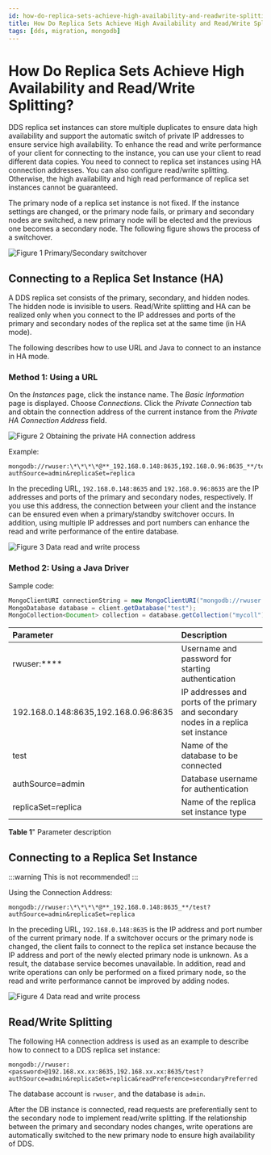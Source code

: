 ```yaml
---
id: how-do-replica-sets-achieve-high-availability-and-readwrite-splitting
title: How Do Replica Sets Achieve High Availability and Read/Write Splitting?
tags: [dds, migration, mongodb]
---
```


# How Do Replica Sets Achieve High Availability and Read/Write Splitting?

DDS replica set instances can store multiple duplicates to ensure data high availability and support the automatic switch of private IP addresses to ensure service high availability. To enhance the read and write performance of your client for connecting to the instance, you can use your client to read different data copies. You need to connect to replica set instances using HA connection addresses. You can also configure read/write splitting. Otherwise, the high availability and high read performance of replica set instances cannot be guaranteed.

The primary node of a replica set instance is not fixed. If the instance settings are changed, or the primary node fails, or primary and secondary nodes are switched, a new primary node will be elected and the previous one becomes a secondary node. The following figure shows the process of a switchover.

![**Figure 1** Primary/Secondary switchover](/img/docs/best-practices/databases/document-database-service/en-us_image_0000001166068694.png)

## Connecting to a Replica Set Instance (HA)

A DDS replica set consists of the primary, secondary, and hidden nodes. The hidden node is invisible to users. Read/Write splitting and HA can be realized only when you connect to the IP addresses and ports of the primary and secondary nodes of the replica set at the same time (in HA mode).

The following describes how to use URL and Java to connect to an instance in HA mode.

### Method 1: Using a URL

On the *Instances* page, click the instance name. The *Basic Information* page is displayed. Choose *Connections*. Click the *Private Connection* tab and obtain the connection address of the current instance from the *Private HA Connection Address* field.
  
![**Figure 2** Obtaining the private HA connection address](/img/docs/best-practices/databases/document-database-service/en-us_image_0000001210912526.png)

Example:

```shell
mongodb://rwuser:\*\*\*\*@**_192.168.0.148:8635,192.168.0.96:8635_**/test?authSource=admin&replicaSet=replica
```

In the preceding URL, `192.168.0.148:8635` and `192.168.0.96:8635` are the IP addresses and ports of the primary and secondary nodes, respectively. If you use this address, the connection between your client and the instance can be ensured even when a primary/standby switchover occurs. In addition, using multiple IP addresses and port numbers can enhance the read and write performance of the entire database.

![**Figure 3** Data read and write process ](/img/docs/best-practices/databases/document-database-service/en-us_image_0000001211264689.png)

### Method 2: Using a Java Driver

Sample code:

```java
MongoClientURI connectionString = new MongoClientURI("mongodb://rwuser:****@192.168.0.148:8635,192.168.0.96:8635/test?authSource=admin&replicaSet=replica"); MongoClient client = new MongoClient(connectionString);
MongoDatabase database = client.getDatabase("test");
MongoCollection<Document> collection = database.getCollection("mycoll");
```

| Parameter                            | Description                                                                         |
| :----------------------------------- | :---------------------------------------------------------------------------------- |
| rwuser:****                          | Username and password for starting authentication                                   |
| 192.168.0.148:8635,192.168.0.96:8635 | IP addresses and ports of the primary and secondary nodes in a replica set instance |
| test                                 | Name of the database to be connected                                                |
| authSource=admin                     | Database username for authentication                                                |
| replicaSet=replica                   | Name of the replica set instance type                                               |

**Table 1**" Parameter description

## Connecting to a Replica Set Instance

:::warning
This is not recommended!
:::

Using the Connection Address:

```shell
mongodb://rwuser:\*\*\*\*@**_192.168.0.148:8635_**/test?authSource=admin&replicaSet=replica
```

In the preceding URL, `192.168.0.148:8635` is the IP address and port number of the current primary node. If a switchover occurs or the primary node is changed, the client fails to connect to the replica set instance because the IP address and port of the newly elected primary node is unknown. As a result, the database service becomes unavailable. In addition, read and write operations can only be performed on a fixed primary node, so the read and write performance cannot be improved by adding nodes.
  
![**Figure 4** Data read and write process](/img/docs/best-practices/databases/document-database-service/en-us_image_0000001117852888.png)

## Read/Write Splitting

The following HA connection address is used as an example to describe how to connect to a DDS replica set instance:

```shell
mongodb://rwuser:<password>@192.168.xx.xx:8635,192.168.xx.xx:8635/test?
authSource=admin&replicaSet=replica&readPreference=secondaryPreferred
```

The database account is `rwuser`, and the database is `admin`.

After the DB instance is connected, read requests are preferentially sent to the secondary node to implement read/write splitting. If the relationship between the primary and secondary nodes changes, write operations are automatically switched to the new primary node to ensure high availability of DDS.